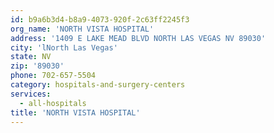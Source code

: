 ```yaml
---
id: b9a6b3d4-b8a9-4073-920f-2c63ff2245f3
org_name: 'NORTH VISTA HOSPITAL'
address: '1409 E LAKE MEAD BLVD NORTH LAS VEGAS NV 89030'
city: 'lNorth Las Vegas'
state: NV
zip: '89030'
phone: 702-657-5504
category: hospitals-and-surgery-centers
services:
  - all-hospitals
title: 'NORTH VISTA HOSPITAL'
---
```

